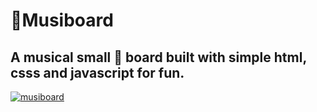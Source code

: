 # :musical_note:Musiboard 

## A musical small :musical_keyboard: board built with simple html, csss and javascript for fun.


<a href="https://musiboard.netlify.app/"><img src="https://user-images.githubusercontent.com/76589507/115134132-34837380-a02b-11eb-80a7-11457616cd8f.PNG" alt="musiboard"/></a>
